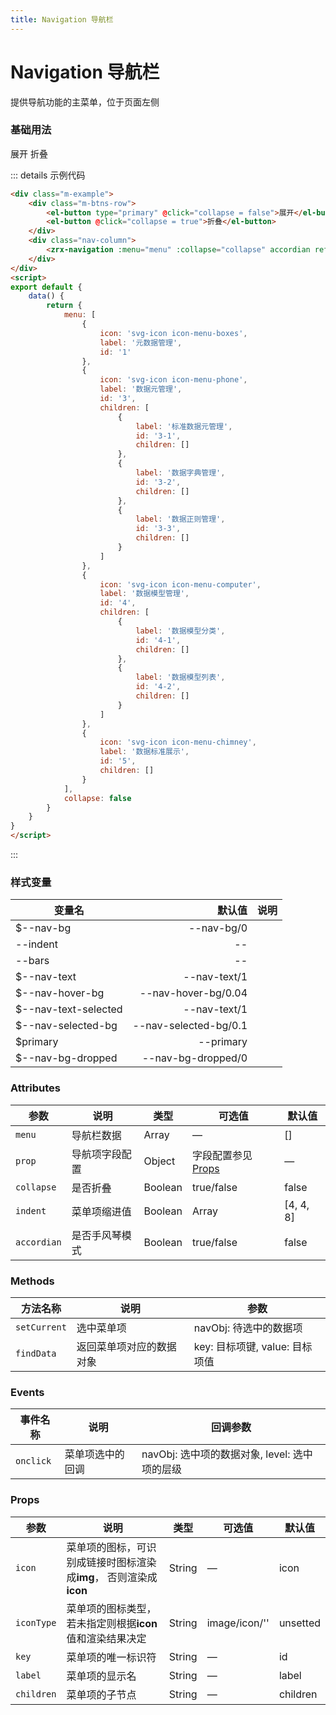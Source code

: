 ```yaml
---
title: Navigation 导航栏
---
```


# Navigation 导航栏

提供导航功能的主菜单，位于页面左侧

### 基础用法

<div class="m-example">
    <div class="m-btns-row">
        <el-button type="primary" @click="collapse = false">展开</el-button>
        <el-button @click="collapse = true">折叠</el-button>
    </div>
    <div class="nav-column">
        <ClientOnly>
            <zrx-navigation :menu="menu" :collapse="collapse" accordian ref="navigation"></zrx-navigation>
        </ClientOnly>
    </div>
</div>

::: details 示例代码

```html
<div class="m-example">
    <div class="m-btns-row">
        <el-button type="primary" @click="collapse = false">展开</el-button>
        <el-button @click="collapse = true">折叠</el-button>
    </div>
    <div class="nav-column">
        <zrx-navigation :menu="menu" :collapse="collapse" accordian ref="navigation"></zrx-navigation>
    </div>
</div>
<script>
export default {
    data() {
        return {
            menu: [
                {
                    icon: 'svg-icon icon-menu-boxes',
                    label: '元数据管理',
                    id: '1'
                },
                {
                    icon: 'svg-icon icon-menu-phone',
                    label: '数据元管理',
                    id: '3',
                    children: [
                        {
                            label: '标准数据元管理',
                            id: '3-1',
                            children: []
                        },
                        {
                            label: '数据字典管理',
                            id: '3-2',
                            children: []
                        },
                        {
                            label: '数据正则管理',
                            id: '3-3',
                            children: []
                        }
                    ]
                },
                {
                    icon: 'svg-icon icon-menu-computer',
                    label: '数据模型管理',
                    id: '4',
                    children: [
                        {
                            label: '数据模型分类',
                            id: '4-1',
                            children: []
                        },
                        {
                            label: '数据模型列表',
                            id: '4-2',
                            children: []
                        }
                    ]
                },
                {
                    icon: 'svg-icon icon-menu-chimney',
                    label: '数据标准展示',
                    id: '5',
                    children: []
                }
            ],
            collapse: false
        }
    }
}
</script>
```

:::

### 样式变量

| 变量名               |                默认值 | 说明 |
| -------------------- | --------------------: | ---: |
| $--nav-bg            |            --nav-bg/0 |      |
| --indent             |                    -- |      |
| --bars               |                    -- |      |
| $--nav-text          |          --nav-text/1 |      |
| $--nav-hover-bg      |   --nav-hover-bg/0.04 |      |
| $--nav-text-selected |          --nav-text/1 |      |
| $--nav-selected-bg   | --nav-selected-bg/0.1 |      |
| $primary             |             --primary |      |
| $--nav-bg-dropped    |    --nav-bg-dropped/0 |      |

### Attributes

| 参数        | 说明           | 类型    | 可选值                      | 默认值       |
| ----------- | -------------- | ------- | --------------------------- | ------------ |
| `menu`      | 导航栏数据     | Array   | —                           | []           |
| `prop`      | 导航项字段配置 | Object  | 字段配置参见[Props](#props) | —            |
| `collapse`  | 是否折叠       | Boolean | true/false                  | false        |
| `indent`    | 菜单项缩进值   | Boolean | Array                       | [4, 4, 8] |
| `accordian` | 是否手风琴模式 | Boolean | true/false                  | false        |

### Methods

| 方法名称     | 说明                     | 参数                           |
| ------------ | ------------------------ | ------------------------------ |
| `setCurrent` | 选中菜单项               | navObj: 待选中的数据项         |
| `findData`   | 返回菜单项对应的数据对象 | key: 目标项键, value: 目标项值 |

### Events

| 事件名称  | 说明             | 回调参数                                      |
| --------- | ---------------- | --------------------------------------------- |
| `onclick` | 菜单项选中的回调 | navObj: 选中项的数据对象, level: 选中项的层级 |

### Props

| 参数       | 说明                                                               | 类型   | 可选值        | 默认值   |
| ---------- | ------------------------------------------------------------------ | ------ | ------------- | -------- |
| `icon`     | 菜单项的图标，可识别成链接时图标渲染成**img**， 否则渲染成**icon** | String | —             | icon     |
| `iconType` | 菜单项的图标类型，若未指定则根据**icon**值和渲染结果决定           | String | image/icon/'' | unsetted        |
| `key`      | 菜单项的唯一标识符                                                 | String | —             | id       |
| `label`    | 菜单项的显示名                                                     | String | —             | label    |
| `children` | 菜单项的子节点                                                     | String | —             | children |

<div>
    <contributor :maintainer="['agua']" :members="['agua']"></contributor>
</div>

<script>
export default {
    data() {
        return {
            current: '',
            menu: [
                {
                    icon: 'svg-icon icon-menu-boxes',
                    label: '元数据管理',
                    id: '1'
                },
                {
                    icon: 'svg-icon icon-menu-phone',
                    label: '数据元管理',
                    id: '3',
                    children: [
                        {
                            label: '标准数据元管理',
                            id: '3-1',
                            children: []
                        },
                        {
                            label: '数据字典管理',
                            id: '3-2',
                            children: []
                        },
                        {
                            label: '数据正则管理',
                            id: '3-3',
                            children: []
                        }
                    ]
                },
                {
                    icon: 'svg-icon icon-menu-computer',
                    label: '数据模型管理',
                    id: '4',
                    children: [
                        {
                            label: '数据模型分类',
                            id: '4-1',
                            children: []
                        },
                        {
                            label: '数据模型列表',
                            id: '4-2',
                            children: []
                        }
                    ]
                },
                {
                    icon: 'svg-icon icon-menu-chimney',
                    label: '数据标准展示',
                    id: '5',
                    children: []
                }
            ],
            collapse: false
        }
    },
    methods: {
        onSetCurrent() {
            const navObj = this.$refs.navigation.findData('id', this.current)
            this.$refs.navigation.setCurrent(navObj)
        }
    }
}
</script>
<style scoped lang="scss">
.nav-column {
    background-image: linear-gradient(135deg, #eef3fe 0%, #eef3ff 40%, #eff4fa 74%);
}
</style>
